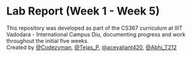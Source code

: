 # Lab Report (Week 1 - Week 5)
This repository was developed as part of the CS367 curriculum at IIIT Vadodara - International Campus Diu, documenting progress and work throughout the initial five weeks.  
Created by [@Codezyman](https://github.com/Codezyman), [@Tejas_P](https://github.com/Tejas_P), [@acevaliant420](https://github.com/acevaliant420), [@Abhi_T212](https://github.com/Abhi_T212)
